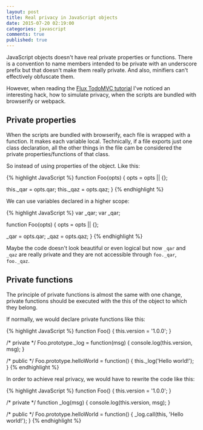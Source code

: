 ```yaml
---
layout: post
title: Real privacy in JavaScript objects
date: 2015-07-20 02:19:00
categories: javascript
comments: true
published: true
---
```


JavaScript objects doesn't have real private properties or functions. There is
a convention to name members intended to be private with an underscore prefix but
that doesn't make them really private. And also, minifiers can't effectively
obfuscate them.

However, when reading the [Flux TodoMVC tutorial][flux-todomvc] I've noticed an
interesting hack, how to simulate privacy, when the scripts are bundled with
browserify or webpack.


## Private properties

When the scripts are bundled with browserify, each file is wrapped with a function.
It makes each variable local. Technically, if a file exports just one class
declaration, all the other things in the file cam be considered the private
properties/functions of that class.

So instead of using properties of the object. Like this:

{% highlight JavaScript %}
function Foo(opts) {
  opts = opts || {};

  this._qar = opts.qar;
  this._qaz = opts.qaz;
}
{% endhighlight %}

We can use variables declared in a higher scope:

{% highlight JavaScript %}
var _qar;
var _qar;

function Foo(opts) {
  opts = opts || {};

  _qar = opts.qar;
  _qaz = opts.qaz;
}
{% endhighlight %}

Maybe the code doesn't look beautiful or even logical but now `_qar` and `_qaz` are
really private and they are not accessible through `foo._qar`, `foo._qaz`.


## Private functions

The principle of private functions is almost the same with one change, private
functions should be executed with the this of the object to which they belong.

If normally, we would declare private functions like this:

{% highlight JavaScript %}
function Foo() {
  this.version = '1.0.0';
}

/* private */
Foo.prototype._log = function(msg) {
  console.log(this.version, msg);
}

/* public */
Foo.prototype.helloWorld = function() {
  this._log('Hello world!');
}
{% endhighlight %}

In order to achieve real privacy, we would have to rewrite the code like this:

{% highlight JavaScript %}
function Foo() {
  this.version = '1.0.0';
}

/* private */
function _log(msg) {
  console.log(this.version, msg);
}

/* public */
Foo.prototype.helloWorld = function() {
  _log.call(this, 'Hello world!');
}
{% endhighlight %}


[flux-todomvc]: http://facebook.github.io/flux/docs/todo-list.html
